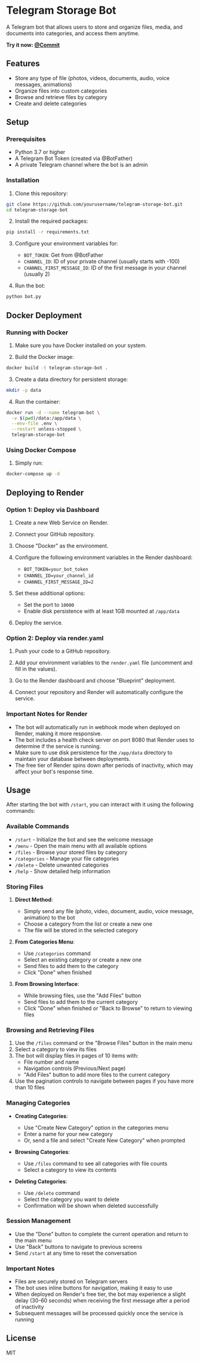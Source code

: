 # Telegram Storage Bot

A Telegram bot that allows users to store and organize files, media, and documents into categories, and access them anytime.

**Try it now: [@Commit](https://t.me/Commit)**

## Features

- Store any type of file (photos, videos, documents, audio, voice messages, animations)
- Organize files into custom categories
- Browse and retrieve files by category
- Create and delete categories

## Setup

### Prerequisites

- Python 3.7 or higher
- A Telegram Bot Token (created via @BotFather)
- A private Telegram channel where the bot is an admin

### Installation

1. Clone this repository:
```bash
git clone https://github.com/yourusername/telegram-storage-bot.git
cd telegram-storage-bot
```

2. Install the required packages:
```bash
pip install -r requirements.txt
```

3. Configure your environment variables for:
   - `BOT_TOKEN`: Get from @BotFather
   - `CHANNEL_ID`: ID of your private channel (usually starts with -100)
   - `CHANNEL_FIRST_MESSAGE_ID`: ID of the first message in your channel (usually 2)

4. Run the bot:
```bash
python bot.py
```

## Docker Deployment

### Running with Docker

1. Make sure you have Docker installed on your system.

2. Build the Docker image:
```bash
docker build -t telegram-storage-bot .
```

3. Create a data directory for persistent storage:
```bash
mkdir -p data
```

4. Run the container:
```bash
docker run -d --name telegram-bot \
  -v $(pwd)/data:/app/data \
  --env-file .env \
  --restart unless-stopped \
  telegram-storage-bot
```

### Using Docker Compose

1. Simply run:
```bash
docker-compose up -d
```

## Deploying to Render

### Option 1: Deploy via Dashboard

1. Create a new Web Service on Render.

2. Connect your GitHub repository.

3. Choose "Docker" as the environment.

4. Configure the following environment variables in the Render dashboard:
   - `BOT_TOKEN=your_bot_token`
   - `CHANNEL_ID=your_channel_id`
   - `CHANNEL_FIRST_MESSAGE_ID=2`

5. Set these additional options:
   - Set the port to `10000`
   - Enable disk persistence with at least 1GB mounted at `/app/data`

6. Deploy the service.

### Option 2: Deploy via render.yaml

1. Push your code to a GitHub repository.

2. Add your environment variables to the `render.yaml` file (uncomment and fill in the values).

3. Go to the Render dashboard and choose "Blueprint" deployment.

4. Connect your repository and Render will automatically configure the service.

### Important Notes for Render

- The bot will automatically run in webhook mode when deployed on Render, making it more responsive.
- The bot includes a health check server on port 8080 that Render uses to determine if the service is running.
- Make sure to use disk persistence for the `/app/data` directory to maintain your database between deployments.
- The free tier of Render spins down after periods of inactivity, which may affect your bot's response time.

## Usage

After starting the bot with `/start`, you can interact with it using the following commands:

### Available Commands

- `/start` - Initialize the bot and see the welcome message
- `/menu` - Open the main menu with all available options
- `/files` - Browse your stored files by category
- `/categories` - Manage your file categories
- `/delete` - Delete unwanted categories
- `/help` - Show detailed help information

### Storing Files

1. **Direct Method**:
   - Simply send any file (photo, video, document, audio, voice message, animation) to the bot
   - Choose a category from the list or create a new one
   - The file will be stored in the selected category

2. **From Categories Menu**:
   - Use `/categories` command
   - Select an existing category or create a new one
   - Send files to add them to the category
   - Click "Done" when finished

3. **From Browsing Interface**:
   - While browsing files, use the "Add Files" button
   - Send files to add them to the current category
   - Click "Done" when finished or "Back to Browse" to return to viewing files

### Browsing and Retrieving Files

1. Use the `/files` command or the "Browse Files" button in the main menu
2. Select a category to view its files
3. The bot will display files in pages of 10 items with:
   - File number and name
   - Navigation controls (Previous/Next page)
   - "Add Files" button to add more files to the current category
4. Use the pagination controls to navigate between pages if you have more than 10 files

### Managing Categories

- **Creating Categories**:
  - Use "Create New Category" option in the categories menu
  - Enter a name for your new category
  - Or, send a file and select "Create New Category" when prompted

- **Browsing Categories**:
  - Use `/files` command to see all categories with file counts
  - Select a category to view its contents

- **Deleting Categories**:
  - Use `/delete` command
  - Select the category you want to delete
  - Confirmation will be shown when deleted successfully

### Session Management

- Use the "Done" button to complete the current operation and return to the main menu
- Use "Back" buttons to navigate to previous screens
- Send `/start` at any time to reset the conversation

### Important Notes

- Files are securely stored on Telegram servers
- The bot uses inline buttons for navigation, making it easy to use
- When deployed on Render's free tier, the bot may experience a slight delay (30-60 seconds) when receiving the first message after a period of inactivity
- Subsequent messages will be processed quickly once the service is running

## License

MIT 